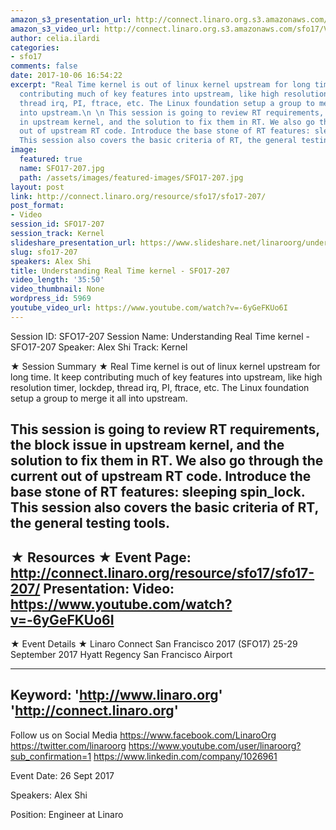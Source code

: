 ```yaml
---
amazon_s3_presentation_url: http://connect.linaro.org.s3.amazonaws.com/sfo17/Presentations/SFO17-207%20Understanding%20RT%20linux.pdf
amazon_s3_video_url: http://connect.linaro.org.s3.amazonaws.com/sfo17/Videos/SFO17-207%20Understanding%20Real%20Time%20kernel.mp4
author: celia.ilardi
categories:
- sfo17
comments: false
date: 2017-10-06 16:54:22
excerpt: "Real Time kernel is out of linux kernel upstream for long time. It keep
  contributing much of key features into upstream, like high resolution timer, lockdep,
  thread irq, PI, ftrace, etc. The Linux foundation setup a group to merge it all
  into upstream.\n \n This session is going to review RT requirements, the block issue
  in upstream kernel, and the solution to fix them in RT. We also go through the current
  out of upstream RT code. Introduce the base stone of RT features: sleeping spin_lock.
  This session also covers the basic criteria of RT, the general testing tools."
image:
  featured: true
  name: SFO17-207.jpg
  path: /assets/images/featured-images/SFO17-207.jpg
layout: post
link: http://connect.linaro.org/resource/sfo17/sfo17-207/
post_format:
- Video
session_id: SFO17-207
session_track: Kernel
slideshare_presentation_url: https://www.slideshare.net/linaroorg/understanding-real-time-kernel-sfo17207
slug: sfo17-207
speakers: Alex Shi
title: Understanding Real Time kernel - SFO17-207
video_length: '35:50'
video_thumbnail: None
wordpress_id: 5969
youtube_video_url: https://www.youtube.com/watch?v=-6yGeFKUo6I
---
```


Session ID: SFO17-207
Session Name: Understanding Real Time kernel - SFO17-207
Speaker: Alex Shi
Track: Kernel

★ Session Summary ★
Real Time kernel is out of linux kernel upstream for long time. It keep contributing much of key features into upstream, like high resolution timer, lockdep, thread irq, PI, ftrace, etc. The Linux foundation setup a group to merge it all into upstream.

This session is going to review RT requirements, the block issue in upstream kernel, and the solution to fix them in RT. We also go through the current out of upstream RT code. Introduce the base stone of RT features: sleeping spin_lock. This session also covers the basic criteria of RT, the general testing tools.
---------------------------------------------------
★ Resources ★
Event Page: http://connect.linaro.org/resource/sfo17/sfo17-207/
Presentation:
Video: https://www.youtube.com/watch?v=-6yGeFKUo6I
---------------------------------------------------

★ Event Details ★
Linaro Connect San Francisco 2017 (SFO17)
25-29 September 2017
Hyatt Regency San Francisco Airport

---------------------------------------------------
Keyword:
'http://www.linaro.org'
'http://connect.linaro.org'
---------------------------------------------------
Follow us on Social Media
https://www.facebook.com/LinaroOrg
https://twitter.com/linaroorg
https://www.youtube.com/user/linaroorg?sub_confirmation=1
https://www.linkedin.com/company/1026961

Event Date: 26 Sept 2017

Speakers: Alex Shi

Position: Engineer at Linaro